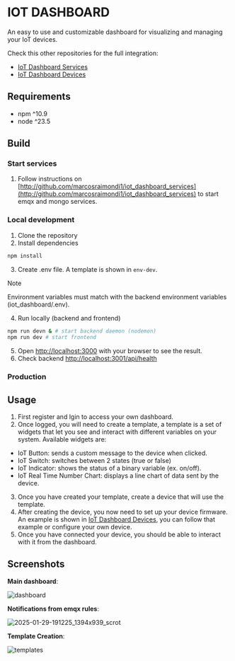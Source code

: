 # IOT DASHBOARD
An easy to use and customizable dashboard for visualizing and managing your IoT devices.

Check this other repositories for the full integration:
- [IoT Dashboard Services](https://github.com/marcosraimondi1/iot_dashboard_services)
- [IoT Dashboard Devices](https://github.com/marcosraimondi1/iot_dashboard_devices)
 
## Requirements
- npm ^10.9
- node ^23.5

## Build

### Start services
1. Follow instructions on [http://github.com/marcosraimondi1/iot_dashboard_services](http://github.com/marcosraimondi1/iot_dashboard_services) 
to start emqx and mongo services.

### Local development
1. Clone the repository
2. Install dependencies
```sh
npm install
```
3. Create .env file. A template is shown in `env-dev`.
> [!NOTE]  
> Environment variables must match with the backend environment variables (iot_dashboard/.env).
4. Run locally (backend and frontend)
```sh
npm run devn & # start backend daemon (nodemon)
npm run dev # start frontend

```
5. Open [http://localhost:3000](http://localhost:3000) with your browser to see the result.
6. Check backend [http://localhost:3001/api/health](http://localhost:3001/api/health)

### Production

## Usage
1. First register and lgin to access your own dashboard.
2. Once logged, you will need to create a template, a template is a set of widgets that let you see and interact with different variables on your system. Available widgets are:
- IoT Button: sends a custom message to the device when clicked.
- IoT Switch: switches between 2 states (true or false)
- IoT Indicator: shows the status of a binary variable (ex. on/off).
- IoT Real Time Number Chart: displays a line chart of data sent by the device.   
3. Once you have created your template, create a device that will use the template.
4. After creating the device, you now need to set up your device firmware. An example is shown in [IoT Dashboard Devices](https://github.com/marcosraimondi1/iot_dashboard_devices), you can follow that example or configure your own device.
5. Once you have connected your device, you should be able to interact with it from the dashboard.  
## Screenshots

**Main dashboard**:

![dashboard](https://github.com/user-attachments/assets/6ed2f284-dc81-4a79-a158-265b2aec2408)


**Notifications from emqx rules**:

![2025-01-29-191225_1394x939_scrot](https://github.com/user-attachments/assets/f88f3fdb-b5fe-4c49-8a2b-5c3970e1b985)

**Template Creation**:

![templates](https://github.com/user-attachments/assets/a8e3ee3a-d7fd-4a27-a6a0-cd74b63dfe09)
